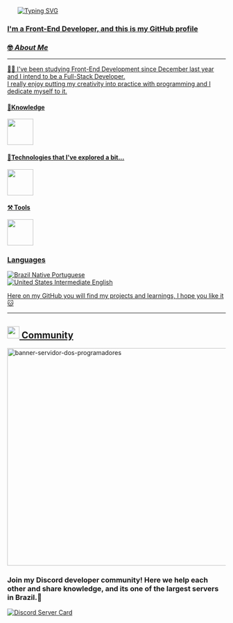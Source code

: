 <!-- TITLE -->
<div id="user-content-toc">
  <ul align="left">  
     <a href="https://git.io/typing-svg">
     <img src="https://readme-typing-svg.demolab.com?font=Fira+Code&weight=500&size=22&pause=1000&color=009903&left=true&Left=true&random=false&width=524&lines=Hello+World,+I'm+Angelo." alt="Typing SVG">
  </ul>
</div>

       
### I'm a Front-End Developer, and this is my GitHub profile

### 🤓 _About Me_ 
----
👨‍💻 I've been studying Front-End Development since December last year and I intend to be a Full-Stack Developer.  
I really enjoy putting my creativity into practice with programming and I dedicate myself to it. 

#### 🧠Knowledge
<div>
  <img src="https://skillicons.dev/icons?i=html,css,js" height="60"/>
</div>

#### 🤔Technologies that I've explored a bit...
<div>
  <img src="https://skillicons.dev/icons?i=py,nodejs,bootstrap,docker,react" height="60"/>
</div>

#### ⚒️ Tools
<div>
  <img src="https://skillicons.dev/icons?i=vscode,github" height="60"/>
</div>  

### Languages
![Brazil](https://raw.githubusercontent.com/stevenrskelton/flag-icon/master/png/16/country-4x3/br.png "Brazil") Native Portuguese</br>
![United States](https://raw.githubusercontent.com/stevenrskelton/flag-icon/master/png/16/country-4x3/us.png "United States") Intermediate English

Here on my GitHub you will find my projects and learnings, I hope you like it🐱

---
##  <img src="https://skillicons.dev/icons?i=discord" height="28"/> Community
<a href="https://discord.gg/servidordosprogramadores">
  <img width="1200" height="500" alt="banner-servidor-dos-programadores" src="https://github.com/user-attachments/assets/75add6a4-5760-4786-ad2b-e4cbfbc7a819" />
</a>

### Join my Discord developer community! Here we help each other and share knowledge, and its one of the largest servers in Brazil.🥳

[![Discord Server Card](https://cardzera.audibert.dev/api/1112920281367973900?t={timestamp})](https://discord.gg/servidordosprogramadores)

